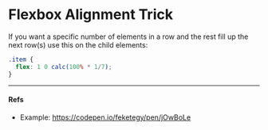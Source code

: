 # Flexbox Alignment Trick

If you want a specific number of elements in a row and the rest fill up the next row(s) use this on the child elements:

```css
.item {
  flex: 1 0 calc(100% * 1/7);
}
```

---

#### Refs

- Example: https://codepen.io/feketegy/pen/jOwBoLe
